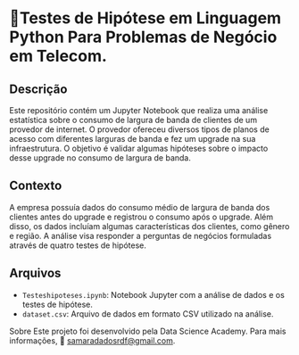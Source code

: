# :green_book:Testes de Hipótese em Linguagem Python Para Problemas de Negócio em Telecom.

## Descrição

Este repositório contém um Jupyter Notebook que realiza uma análise estatística sobre o consumo de largura de banda de clientes de um provedor de internet. O provedor ofereceu diversos tipos de planos de acesso com diferentes larguras de banda e fez um upgrade na sua infraestrutura. O objetivo é validar algumas hipóteses sobre o impacto desse upgrade no consumo de largura de banda.

## Contexto

A empresa possuía dados do consumo médio de largura de banda dos clientes antes do upgrade e registrou o consumo após o upgrade. Além disso, os dados incluíam algumas características dos clientes, como gênero e região. A análise visa responder a perguntas de negócios formuladas através de quatro testes de hipótese.

## Arquivos

- `Testeshipoteses.ipynb`: Notebook Jupyter com a análise de dados e os testes de hipótese.
- `dataset.csv`: Arquivo de dados em formato CSV utilizado na análise.  

Sobre
Este projeto foi desenvolvido pela Data Science Academy. Para mais informações, 📧 samaradadosrdf@gmail.com.

